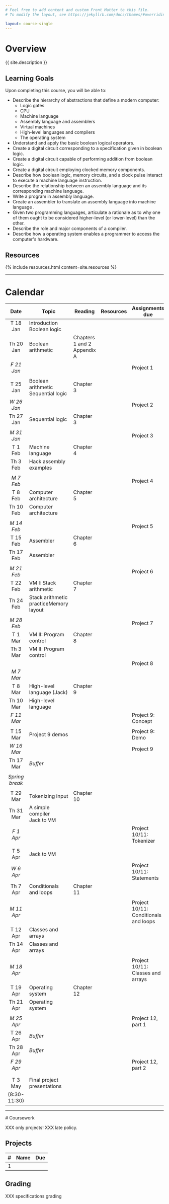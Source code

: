 ```yaml
---
# Feel free to add content and custom Front Matter to this file.
# To modify the layout, see https://jekyllrb.com/docs/themes/#overriding-theme-defaults

layout: course-single
---
```


# <a name="description">Overview</a>

{{ site.description }}

## <a name="goals">Learning Goals</a>

Upon completing this course, you will be able to:

* Describe the hierarchy of abstractions that define a modern computer:
    - Logic gates
    - CPU
    - Machine language
    - Assembly language and assemblers
    - Virtual machines
    - High-level languages and compilers
    - The operating system
* Understand and apply the basic boolean logical operators.
* Create a digital circuit corresponding to a specification given in boolean logic.
* Create a digital circuit capable of performing addition from boolean logic.
* Create a digital circuit employing clocked memory components.
* Describe how boolean logic, memory circuits, and a clock pulse interact to execute a machine language instruction.
* Describe the relationship between an assembly language and its corresponding machine language.
* Write a program in assembly language.
* Create an assembler to translate an assembly language into machine language .
* Given two programming languages, articulate a rationale as to why one of them ought to be considered higher-level (or lower-level) than the other.
* Describe the role and major components of a compiler.
* Describe how a operating system enables a programmer to access the computer's hardware.

## <a name="resources">Resources</a>

{% include resources.html content=site.resources %}

<hr>

# <a name="calendar">Calendar</a>

| Date           | Topic                                      | Reading                           | Resources | Assignments due                       |
|:--------------:|--------------------------------------------|-----------------------------------|-----------|---------------------------------------|
| T 18 Jan       | Introduction<br/>Boolean logic             |                                   |           |                                       |
| Th 20 Jan      | Boolean arithmetic                         | Chapters 1 and 2<br /> Appendix A |           |                                       |
| *F 21 Jan*     |                                            |                                   |           | Project 1                             |
|                |                                            |                                   |           |                                       |
| T 25 Jan       | Boolean arithmetic<br/>Sequential logic    | Chapter 3                         |           |                                       |
| *W 26 Jan*     |                                            |                                   |           | Project 2                             |
| Th 27 Jan      | Sequential logic                           | Chapter 3                         |           |                                       |
|                |                                            |                                   |           |                                       |
| *M 31 Jan*     |                                            |                                   |           | Project 3                             |
| T 1 Feb        | Machine language                           | Chapter 4                         |           |                                       |
| Th 3 Feb       | Hack assembly examples                     |                                   |           |                                       |
|                |                                            |                                   |           |                                       |
| *M 7 Feb*      |                                            |                                   |           | Project 4                             |
| T 8 Feb        | Computer architecture                      | Chapter 5                         |           |                                       |
| Th 10 Feb      | Computer architecture                      |                                   |           |                                       |
|                |                                            |                                   |           |                                       |
| *M 14 Feb*     |                                            |                                   |           | Project 5                             |
| T 15 Feb       | Assembler                                  | Chapter 6                         |           |                                       |
| Th 17 Feb      | Assembler                                  |                                   |           |                                       |
|                |                                            |                                   |           |                                       |
| *M 21 Feb*     |                                            |                                   |           | Project 6                             |
| T 22 Feb       | VM I: Stack arithmetic                     | Chapter 7                         |           |                                       |
| Th 24 Feb      | Stack arithmetic practice</b>Memory layout |                                   |           |                                       |
|                |                                            |                                   |           |                                       |
| *M 28 Feb*     |                                            |                                   |           | Project 7                             |
| T 1 Mar        | VM II: Program control                     | Chapter 8                         |           |                                       |
| Th 3 Mar       | VM II: Program control                     |                                   |           |                                       |
|                |                                            |                                   |           | Project 8                             |
| *M 7 Mar*      |                                            |                                   |           |                                       |
| T 8 Mar        | High-level language (Jack)                 | Chapter 9                         |           |                                       |
| Th 10 Mar      | High-level language                        |                                   |           |                                       |
| *F 11 Mar*     |                                            |                                   |           | Project 9: Concept                    |
|                |                                            |                                   |           |                                       |
| T 15 Mar       | Project 9 demos                            |                                   |           | Project 9: Demo                       |
| *W 16 Mar*     |                                            |                                   |           | Project 9                             |
| Th 17 Mar      | *Buffer*                                   |                                   |           |                                       |
|                |                                            |                                   |           |                                       |
| *Spring break* |                                            |                                   |           |                                       |
|                |                                            |                                   |           |                                       |
| T 29 Mar       | Tokenizing input                           | Chapter 10                        |           |                                       |
| Th 31 Mar      | A simple compiler<br/>Jack to VM           |                                   |           |                                       |
| *F 1 Apr*      |                                            |                                   |           | Project 10/11: Tokenizer              |
|                |                                            |                                   |           |                                       |
| T 5 Apr        | Jack to VM                                 |                                   |           |                                       |
| *W 6 Apr*      |                                            |                                   |           | Project 10/11: Statements             |
| Th 7 Apr       | Conditionals and loops                     | Chapter 11                        |           |                                       |
|                |                                            |                                   |           |                                       |
| *M 11 Apr*     |                                            |                                   |           | Project 10/11: Conditionals and loops |
| T 12 Apr       | Classes and arrays                         |                                   |           |                                       |
| Th 14 Apr      | Classes and arrays                         |                                   |           |                                       |
|                |                                            |                                   |           |                                       |
| *M 18 Apr*     |                                            |                                   |           | Project 10/11: Classes and arrays     |
| T 19 Apr       | Operating system                           | Chapter 12                        |           |                                       |
| Th 21 Apr      | Operating system                           |                                   |           |                                       |
|                |                                            |                                   |           |                                       |
| *M 25 Apr*     |                                            |                                   |           | Project 12, part 1                    |
| T 26 Apr       | *Buffer*                                   |                                   |           |                                       |
| Th 28 Apr      | *Buffer*                                   |                                   |           |                                       |
| *F 29 Apr*     |                                            |                                   |           | Project 12, part 2                    |
|                |                                            |                                   |           |                                       |
|                |                                            |                                   |           |                                       |
| T 3 May        | Final project presentations                |                                   |           |                                       |
| (8:30-11:30)   |                                            |                                   |           |                                       |

<hr>
# Coursework

XXX only projects!  XXX late policy.

## <a name="projects">Projects</a>

| # | Name | Due |
|:-:|------|:---:|
| 1 |      |     |

## <a name="grading">Grading</a>

XXX specifications grading
